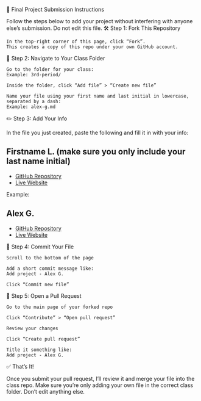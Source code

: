 📘 Final Project Submission Instructions

Follow the steps below to add your project without interfering with anyone else’s submission.
Do not edit this file.
🛠️ Step 1: Fork This Repository

    In the top-right corner of this page, click “Fork”.
    This creates a copy of this repo under your own GitHub account.

📁 Step 2: Navigate to Your Class Folder

    Go to the folder for your class:
    Example: 3rd-period/

    Inside the folder, click “Add file” > “Create new file”

    Name your file using your first name and last initial in lowercase, separated by a dash:
    Example: alex-g.md

✏️ Step 3: Add Your Info

In the file you just created, paste the following and fill it in with your info:

## Firstname L. (make sure you only include your last name initial)

- [GitHub Repository](https://github.com/yourusername/final-project-portfolio)
- [Live Website](https://yourusername.github.io/final-project-portfolio/)

Example:

## Alex G.

- [GitHub Repository](https://github.com/alexg123/final-project-portfolio)
- [Live Website](https://alexg123.github.io/final-project-portfolio/)

💾 Step 4: Commit Your File

    Scroll to the bottom of the page

    Add a short commit message like:
    Add project - Alex G.

    Click “Commit new file”

🔁 Step 5: Open a Pull Request

    Go to the main page of your forked repo

    Click “Contribute” > “Open pull request”

    Review your changes

    Click “Create pull request”

    Title it something like:
    Add project - Alex G.

✅ That’s It!

Once you submit your pull request, I’ll review it and merge your file into the class repo.
Make sure you’re only adding your own file in the correct class folder. Don’t edit anything else.
